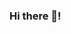 ### Hi there 👋!



<!--
![Visitor Count](https://profile-counter.glitch.me/{YOUR USER}/count.svg)
-->
